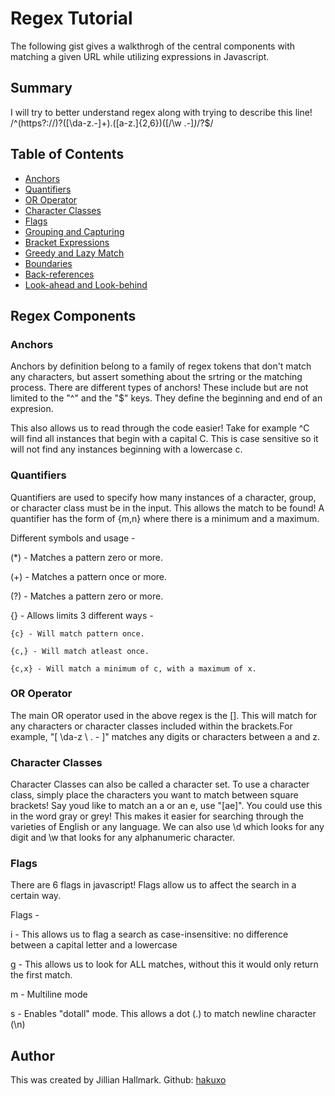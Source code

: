 # Regex Tutorial

The following gist gives a walkthrogh of the central components with matching a given URL while utilizing expressions in Javascript.

## Summary

I will try to better understand regex along with trying to describe this line!
/^(https?:\/\/)?([\da-z\.-]+)\.([a-z\.]{2,6})([\/\w \.-]*)*\/?$/

## Table of Contents

- [Anchors](#anchors)
- [Quantifiers](#quantifiers)
- [OR Operator](#or-operator)
- [Character Classes](#character-classes)
- [Flags](#flags)
- [Grouping and Capturing](#grouping-and-capturing)
- [Bracket Expressions](#bracket-expressions)
- [Greedy and Lazy Match](#greedy-and-lazy-match)
- [Boundaries](#boundaries)
- [Back-references](#back-references)
- [Look-ahead and Look-behind](#look-ahead-and-look-behind)

## Regex Components

### Anchors
Anchors by definition belong to a family of regex tokens that don't match any characters, but assert something about the srtring or the matching process. There are different types of anchors! These include but are not limited to the "^" and the "$" keys. They define the beginning and end of an expresion.

This also allows us to read through the code easier! Take for example ^C will find all instances that begin with a capital C. This is case sensitive so it will not find any instances beginning with a lowercase c.

### Quantifiers
Quantifiers are used to specify how many instances of a character, group, or character class must be in the input. This allows the match to be found! A quantifier has the form of {m,n} where there is a minimum and a maximum. 

Different symbols and usage - 

(*) - Matches a pattern zero or more.

(+) - Matches a pattern once or more.

(?) - Matches a pattern zero or more.

{} - Allows limits 3 different ways -

    {c} - Will match pattern once.

    {c,} - Will match atleast once.
    
    {c,x} - Will match a minimum of c, with a maximum of x.

### OR Operator
The main OR operator used in the above regex is the []. This will match for any characters or character classes included within the brackets.For example,  "[ \da-z \ . - ]" matches any digits or characters between a and z.

### Character Classes
Character Classes can also be called a character set. To use a character class, simply place the characters you want to match between square brackets! Say youd like to match an a or an e, use "[ae]". You could use this in the word gray or grey! This makes it easier for searching through the varieties of English or any language. We can also use \d which looks for any digit and \w that looks for any alphanumeric character. 


### Flags
There are 6 flags in javascript! Flags allow us to affect the search in a certain way.

Flags -

i - This allows us to flag a search as case-insensitive: no difference between a capital letter and a lowercase

g - This allows us to look for ALL matches, without this it would only return the first match.

m - Multiline mode

s - Enables "dotall" mode. This allows a dot (.) to match newline character (\n)


## Author

This was created by Jillian Hallmark. Github: <a href="https://github.com/hakuxo">hakuxo</a>
